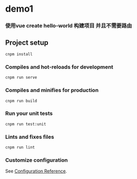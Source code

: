 # demo1

### 使用vue create hello-world  构建项目 并且不需要路由
## Project setup      
```
cnpm install
```

### Compiles and hot-reloads for development
```
cnpm run serve
```

### Compiles and minifies for production
```
cnpm run build
```

### Run your unit tests
```
cnpm run test:unit
```

### Lints and fixes files
```
cnpm run lint
```

### Customize configuration
See [Configuration Reference](https://cli.vuejs.org/config/).

